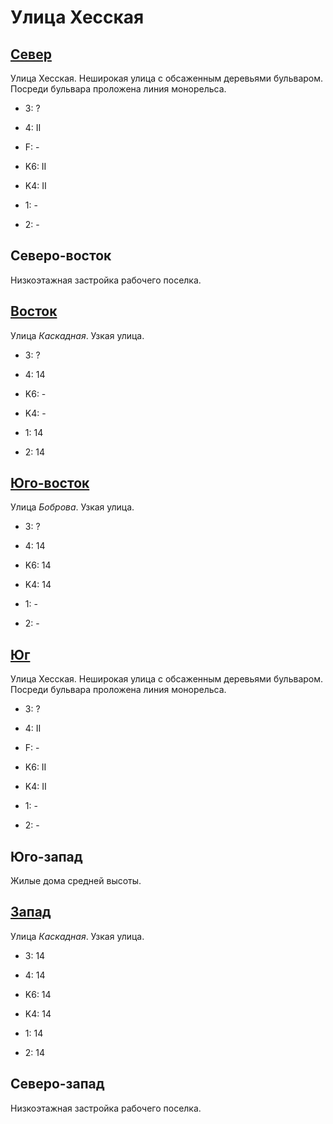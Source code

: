# Улица Хесская

## [Север](./10575065.md)

Улица Хесская.
Неширокая улица с обсаженным деревьями бульваром.
Посреди бульвара проложена линия монорельса.

* 3:    ?
* 4:    II
* F:    -

* K6:   II
* K4:   II
* 1:    -
* 2:    -

## Северо-восток

Низкоэтажная застройка рабочего поселка.

## [Восток](./10580067.md)

Улица *Каскадная*.
Узкая улица.

* 3:    ?
* 4:    14

* K6:   -
* K4:   -
* 1:    14
* 2:    14

## [Юго-восток](./10580070.md)

Улица *Боброва*.
Узкая улица.

* 3:    ?
* 4:    14

* K6:   14
* K4:   14
* 1:    -
* 2:    -

## [Юг](./10575070.md)

Улица Хесская.
Неширокая улица с обсаженным деревьями бульваром.
Посреди бульвара проложена линия монорельса.

* 3:    ?
* 4:    II
* F:    -

* K6:   II
* K4:   II
* 1:    -
* 2:    -

## Юго-запад

Жилые дома средней высоты.

## [Запад](./10570067.md)

Улица *Каскадная*.
Узкая улица.

* 3:    14
* 4:    14

* K6:   14
* K4:   14
* 1:    14
* 2:    14

## Северо-запад

Низкоэтажная застройка рабочего поселка.

